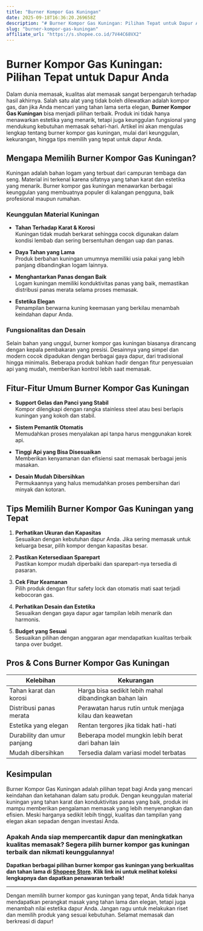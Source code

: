 ```yaml
---
title: "Burner Kompor Gas Kuningan"
date: 2025-09-18T16:36:20.269658Z
description: "# Burner Kompor Gas Kuningan: Pilihan Tepat untuk Dapur Anda..."
slug: "burner-kompor-gas-kuningan"
affiliate_url: "https://s.shopee.co.id/7V44C68VX2"
---
```

# Burner Kompor Gas Kuningan: Pilihan Tepat untuk Dapur Anda

Dalam dunia memasak, kualitas alat memasak sangat berpengaruh terhadap hasil akhirnya. Salah satu alat yang tidak boleh dilewatkan adalah kompor gas, dan jika Anda mencari yang tahan lama serta elegan, **Burner Kompor Gas Kuningan** bisa menjadi pilihan terbaik. Produk ini tidak hanya menawarkan estetika yang menarik, tetapi juga keunggulan fungsional yang mendukung kebutuhan memasak sehari-hari. Artikel ini akan mengulas lengkap tentang burner kompor gas kuningan, mulai dari keunggulan, kekurangan, hingga tips memilih yang tepat untuk dapur Anda.

## Mengapa Memilih Burner Kompor Gas Kuningan?

Kuningan adalah bahan logam yang terbuat dari campuran tembaga dan seng. Material ini terkenal karena sifatnya yang tahan karat dan estetika yang menarik. Burner kompor gas kuningan menawarkan berbagai keunggulan yang membuatnya populer di kalangan pengguna, baik profesional maupun rumahan.

### Keunggulan Material Kuningan

- **Tahan Terhadap Karat & Korosi**  
  Kuningan tidak mudah berkarat sehingga cocok digunakan dalam kondisi lembab dan sering bersentuhan dengan uap dan panas.
  
- **Daya Tahan yang Lama**  
  Produk berbahan kuningan umumnya memiliki usia pakai yang lebih panjang dibandingkan logam lainnya.

- **Menghantarkan Panas dengan Baik**  
  Logam kuningan memiliki konduktivitas panas yang baik, memastikan distribusi panas merata selama proses memasak.

- **Estetika Elegan**  
  Penampilan berwarna kuning keemasan yang berkilau menambah keindahan dapur Anda.

### Fungsionalitas dan Desain

Selain bahan yang unggul, burner kompor gas kuningan biasanya dirancang dengan kepala pembakaran yang presisi. Desainnya yang simpel dan modern cocok dipadukan dengan berbagai gaya dapur, dari tradisional hingga minimalis. Beberapa produk bahkan hadir dengan fitur penyesuaian api yang mudah, memberikan kontrol lebih saat memasak.

## Fitur-Fitur Umum Burner Kompor Gas Kuningan

- **Support Gelas dan Panci yang Stabil**  
  Kompor dilengkapi dengan rangka stainless steel atau besi berlapis kuningan yang kokoh dan stabil.

- **Sistem Pemantik Otomatis**  
  Memudahkan proses menyalakan api tanpa harus menggunakan korek api.

- **Tinggi Api yang Bisa Disesuaikan**  
  Memberikan kenyamanan dan efisiensi saat memasak berbagai jenis masakan.

- **Desain Mudah Dibersihkan**  
  Permukaannya yang halus memudahkan proses pembersihan dari minyak dan kotoran.

## Tips Memilih Burner Kompor Gas Kuningan yang Tepat

1. **Perhatikan Ukuran dan Kapasitas**  
   Sesuaikan dengan kebutuhan dapur Anda. Jika sering memasak untuk keluarga besar, pilih kompor dengan kapasitas besar.

2. **Pastikan Ketersediaan Sparepart**  
   Pastikan kompor mudah diperbaiki dan sparepart-nya tersedia di pasaran.

3. **Cek Fitur Keamanan**  
   Pilih produk dengan fitur safety lock dan otomatis mati saat terjadi kebocoran gas.

4. **Perhatikan Desain dan Estetika**  
   Sesuaikan dengan gaya dapur agar tampilan lebih menarik dan harmonis.

5. **Budget yang Sesuai**  
   Sesuaikan pilihan dengan anggaran agar mendapatkan kualitas terbaik tanpa over budget.

## Pros & Cons Burner Kompor Gas Kuningan

| Kelebihan                                      | Kekurangan                                              |
|------------------------------------------------|---------------------------------------------------------|
| Tahan karat dan korosi                        | Harga bisa sedikit lebih mahal dibandingkan bahan lain  |
| Distribusi panas merata                        | Perawatan harus rutin untuk menjaga kilau dan keawetan |
| Estetika yang elegan                          | Rentan tergores jika tidak hati-hati                   |
| Durability dan umur panjang                   | Beberapa model mungkin lebih berat dari bahan lain    |
| Mudah dibersihkan                            | Tersedia dalam variasi model terbatas                 |

## Kesimpulan

Burner Kompor Gas Kuningan adalah pilihan tepat bagi Anda yang mencari keindahan dan ketahanan dalam satu produk. Dengan keunggulan material kuningan yang tahan karat dan konduktivitas panas yang baik, produk ini mampu memberikan pengalaman memasak yang lebih menyenangkan dan efisien. Meski harganya sedikit lebih tinggi, kualitas dan tampilan yang elegan akan sepadan dengan investasi Anda.

### Apakah Anda siap mempercantik dapur dan meningkatkan kualitas memasak? Segera pilih burner kompor gas kuningan terbaik dan nikmati keunggulannya!

**Dapatkan berbagai pilihan burner kompor gas kuningan yang berkualitas dan tahan lama di [Shopeee Store](https://s.shopee.co.id/7V44C68VX2). Klik link ini untuk melihat koleksi lengkapnya dan dapatkan penawaran terbaik!**

---

Dengan memilih burner kompor gas kuningan yang tepat, Anda tidak hanya mendapatkan perangkat masak yang tahan lama dan elegan, tetapi juga menambah nilai estetika dapur Anda. Jangan ragu untuk melakukan riset dan memilih produk yang sesuai kebutuhan. Selamat memasak dan berkreasi di dapur!